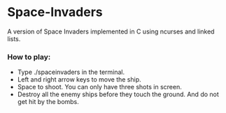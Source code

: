 # Space-Invaders

A version of Space Invaders implemented in C using ncurses and linked lists.

### How to play:
- Type ./spaceinvaders in the terminal.
- Left and right arrow keys to move the ship.
- Space to shoot. You can only have three shots in screen.
- Destroy all the enemy ships before they touch the ground. And do not get hit by the bombs.
